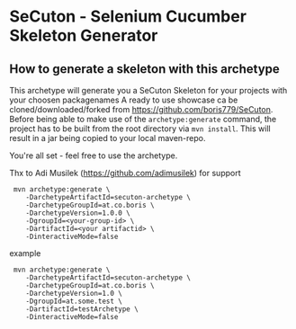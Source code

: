 # SeCuton - Selenium Cucumber Skeleton Generator


## How to generate a skeleton with this archetype


This archetype will generate you a SeCuton Skeleton for your projects with your choosen packagenames
A ready to use showcase ca be cloned/downloaded/forked from https://github.com/boris779/SeCuton.
Before being able to make use of the `archetype:generate` command, the project has to be built from the root directory 
via `mvn install`. This will result in a jar being copied to your local maven-repo. 

You're all set - feel free to use the archetype.

Thx to Adi Musilek (https://github.com/adimusilek) for support


     mvn archetype:generate \  
        -DarchetypeArtifactId=secuton-archetype \
        -DarchetypeGroupId=at.co.boris \
        -DarchetypeVersion=1.0.0 \
        -DgroupId=<your-group-id> \
        -DartifactId=<your artifactid> \
        -DinteractiveMode=false



example

     mvn archetype:generate \  
        -DarchetypeArtifactId=secuton-archetype \
        -DarchetypeGroupId=at.co.boris \
        -DarchetypeVersion=1.0 \
        -DgroupId=at.some.test \
        -DartifactId=testArchetype \
        -DinteractiveMode=false
